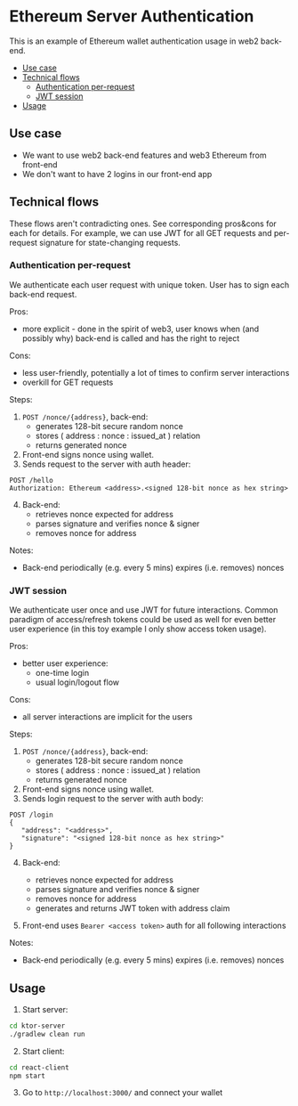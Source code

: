 # Ethereum Server Authentication

This is an example of Ethereum wallet authentication usage in web2 back-end.

* [Use case](#use-case)
* [Technical flows](#technical-flows)
   * [Authentication per-request](#authentication-per-request)
   * [JWT session](#jwt-session)
* [Usage](#usage)

## Use case

- We want to use web2 back-end features and web3 Ethereum from front-end
- We don't want to have 2 logins in our front-end app

## Technical flows

These flows aren't contradicting ones. See corresponding pros&cons for each for details. 
For example, we can use JWT for all GET requests and per-request signature for state-changing requests. 

### Authentication per-request

We authenticate each user request with unique token. User has to sign each back-end request.

Pros:
* more explicit - done in the spirit of web3, 
user knows when (and possibly why) back-end is called and has the right to reject

Cons:
* less user-friendly, potentially a lot of times to confirm server interactions
* overkill for GET requests

Steps:

1. `POST /nonce/{address}`, back-end:
   - generates 128-bit secure random nonce
   - stores ( address : nonce : issued_at ) relation
   - returns generated nonce
2. Front-end signs nonce using wallet.
3. Sends request to the server with auth header:

```
POST /hello
Authorization: Ethereum <address>.<signed 128-bit nonce as hex string>
```

4. Back-end:
   - retrieves nonce expected for address
   - parses signature and verifies nonce & signer
   - removes nonce for address

Notes:

* Back-end periodically (e.g. every 5 mins) expires (i.e. removes) nonces

### JWT session

We authenticate user once and use JWT for future interactions. 
Common paradigm of access/refresh tokens could be used as well for even better user experience 
(in this toy example I only show access token usage).

Pros:
* better user experience:
   * one-time login
   * usual login/logout flow

Cons:
* all server interactions are implicit for the users

Steps:

1. `POST /nonce/{address}`, back-end:
   - generates 128-bit secure random nonce
   - stores ( address : nonce : issued_at ) relation
   - returns generated nonce
2. Front-end signs nonce using wallet.
3. Sends login request to the server with auth body:

```
POST /login
{
   "address": "<address>",
   "signature": "<signed 128-bit nonce as hex string>"
}
```

4. Back-end:
   - retrieves nonce expected for address
   - parses signature and verifies nonce & signer
   - removes nonce for address
   - generates and returns JWT token with address claim

5. Front-end uses `Bearer <access token>` auth for all following interactions

Notes:

* Back-end periodically (e.g. every 5 mins) expires (i.e. removes) nonces

## Usage

1. Start server:

```bash
cd ktor-server
./gradlew clean run
```

2. Start client:

```bash
cd react-client
npm start
```

3. Go to `http://localhost:3000/` and connect your wallet
